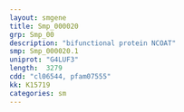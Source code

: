 ```yaml
---
layout: smgene
title: Smp_000020
grp: Smp_00
description: "bifunctional protein NCOAT"
smp: Smp_000020.1
uniprot: "G4LUF3"
length:  3279
cdd: "cl06544, pfam07555"
kk: K15719
categories: sm
---
```

